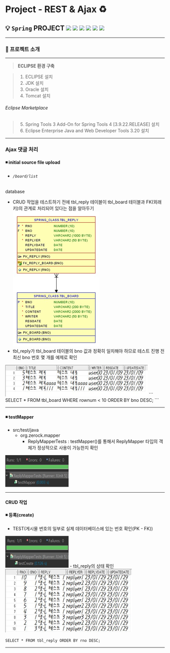 # **Project - REST & Ajax**  ♻️

 ## 💡 `Spring` PROJECT <img src="https://img.shields.io/badge/Spring-5.0.8-darkgreen"> <img src="https://img.shields.io/badge/Java-11-purple"> <img src="https://img.shields.io/badge/JSP-2.1-orange"> <img src="https://img.shields.io/badge/Servlet-2.5-skyblue"> <img src="https://img.shields.io/badge/Tomcat-9.0.70-yellow"> <img src="https://img.shields.io/badge/Oracle-11.2.0.2.0-red">



---

### 🧾 프로젝트 소개 

---

>**ECLIPSE 환경 구축**

> 1. ECLIPSE 설치
> 2. JDK 설치
> 3. Oracle 설치 
> 4. Tomcat 설치

###### Eclipse Marketplace
> 5. Spring Tools 3 Add-On for Spring Tools 4 [3.9.22.RELEASE] 설치
> 6. Eclipse Enterprise Java and Web Developer Tools 3.20 설치
 
---

### Ajax 댓글 처리

#### ◾ **initial source file upload** 
- ###### `/board/list`
database<br>
- CRUD 작업을 테스트하기 전에 tbl_reply 테이블이 tbl_board 테이블과 FK(외래키)의 관계로 처리되어 있다는 점을 알아두기<br>
<img src="img/database_relationship_diagram.jpg" width="274" height="427"><br>
- tbl_reply가 tbl_board 테이블의 bno 값과 정확히 일치해야 하므로 테스트 진행 전 최신 bno 번호 몇 개를 예제로 확인
<img src="img/database_select.jpg" width="450" height="100">
```
SELECT * FROM tbl_board WHERE rownum < 10 ORDER BY bno DESC;
```

---

#### ◾ **testMapper** 
- src/test/java
    - org.zerock.mapper
        - ReplyMapperTests : testMapper()를 통해서 ReplyMapper 타입의 객체가 정상적으로 사용이 가능한지 확인<br>
<img src="img/JUnit_testMapper.jpg" width="200" height="100">

---

#### CRUD 작업
#### ◾ **등록(create)** 
- TEST(게시물 번호의 일부로 실제 데이터베이스에 있는 번호 확인(PK - FK))<br>
<img src="img/JUnit_testCreate.jpg" width="200" height="100">
- tbl_reply의 상태 확인<br>
<img src="img/database_select_check.jpg" width="400" height="200">

```
SELECT * FROM tbl_reply ORDER BY rno DESC;
```

---
